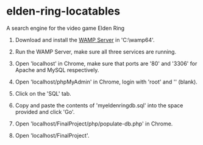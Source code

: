 # elden-ring-locatables
A search engine for the video game Elden Ring

1. Download and install the [WAMP Server](https://www.wampserver.com/en/) in 'C:\wamp64'.

2. Run the WAMP Server, make sure all three services are running.

3. Open 'localhost' in Chrome, make sure that
   ports are '80' and '3306' for Apache and MySQL respectively.
   
4. Open 'localhost/phpMyAdmin' in Chrome,
   login with 'root' and '' (blank).

5. Click on the 'SQL' tab.

6. Copy and paste the contents of 'myeldenringdb.sql'
   into the space provided and click 'Go'.

7. Open 'localhost/FinalProject/php/populate-db.php' in Chrome.

8. Open 'localhost/FinalProject'.

